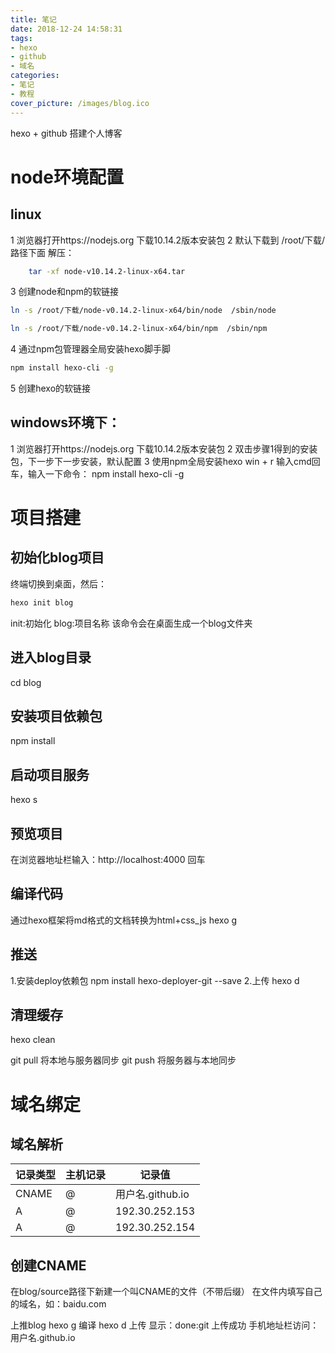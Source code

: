 ```yaml
---
title: 笔记
date: 2018-12-24 14:58:31
tags:
- hexo
- github
- 域名
categories:
- 笔记
- 教程
cover_picture: /images/blog.ico
---
```

hexo + github 搭建个人博客
# node环境配置
## linux
1 浏览器打开https://nodejs.org 下载10.14.2版本安装包
2 默认下载到 /root/下载/ 路径下面 解压：
```bash
    tar -xf node-v10.14.2-linux-x64.tar
```
3 创建node和npm的软链接
```bash
ln -s /root/下载/node-v0.14.2-linux-x64/bin/node  /sbin/node
```
```bash
ln -s /root/下载/node-v0.14.2-linux-x64/bin/npm  /sbin/npm
```
4 通过npm包管理器全局安装hexo脚手脚
```bash
npm install hexo-cli -g
```
5 创建hexo的软链接


## windows环境下：
1 浏览器打开https://nodejs.org 下载10.14.2版本安装包
2 双击步骤1得到的安装包，下一步下一步安装，默认配置
3 使用npm全局安装hexo
  win + r 输入cmd回车，输入一下命令：
  npm install hexo-cli -g

# 项目搭建
## 初始化blog项目
终端切换到桌面，然后：
```bash
hexo init blog
```
init:初始化
blog:项目名称
该命令会在桌面生成一个blog文件夹
## 进入blog目录
cd blog
## 安装项目依赖包
npm install
## 启动项目服务
hexo s
## 预览项目
在浏览器地址栏输入：http://localhost:4000 回车

## 编译代码
通过hexo框架将md格式的文档转换为html+css_js
hexo g

## 推送
1.安装deploy依赖包
npm install hexo-deployer-git --save
2.上传
hexo d
## 清理缓存
hexo clean

git pull 将本地与服务器同步
git push 将服务器与本地同步

# 域名绑定
## 域名解析

记录类型|主机记录|记录值
-|-|-|
CNAME|@|用户名.github.io
A|@|192.30.252.153
A|@|192.30.252.154

## 创建CNAME
在blog/source路径下新建一个叫CNAME的文件（不带后缀）
在文件内填写自己的域名，如：baidu.com


上推blog
hexo g 编译
hexo d 上传
显示：done:git 上传成功
手机地址栏访问：用户名.github.io